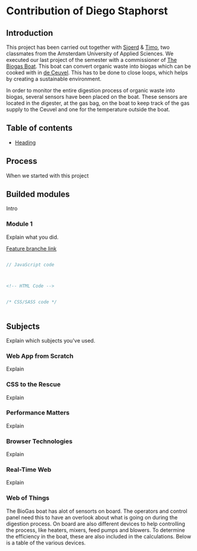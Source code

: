 # Contribution of Diego Staphorst
## Introduction
This project has been carried out together with [Sjoerd](https://github.com/sjoerdbeentjes) & [Timo](https://github.com/TimoVerkroost), two classmates from the Amsterdam University of Applied Sciences. We executed our last project of the semester with a commissioner of [The Biogas Boat](http://www.biogasboot.nl/). This boat can convert organic waste into biogas which can be cooked with in [de Ceuvel](http://deceuvel.nl/). This has to be done to close loops, which helps by creating a sustainable environment.

In order to monitor the entire digestion process of organic waste into biogas, several sensors have been placed on the boat. These sensors are located in the digester, at the gas bag, on the boat to keep track of the gas supply to the Ceuvel and one for the temperature outside the boat.
## Table of contents
* [Heading](#heading)

## Process
When we started with this project 
## Builded modules
Intro

### Module 1
Explain what you did.

[Feature branche link](#branche)

```javascript

// JavaScript code
  
```

```html

<!-- HTML Code -->

```

```css

/* CSS/SASS code */
  
```

## Subjects
Explain which subjects you've used.

### Web App from Scratch
Explain

### CSS to the Rescue
Explain 

### Performance Matters
Explain

### Browser Technologies
Explain

### Real-Time Web
Explain 

### Web of Things
The BioGas boat has alot of sensorts on board. The operators and control panel need this to have an overlook about what is going on during the digestion process. On board are also different devices to help controlling the process, like heaters, mixers, feed pumps and blowers. To determine the efficiency in the boat, these are also included in the calculations. Below is a table of the various devices.

